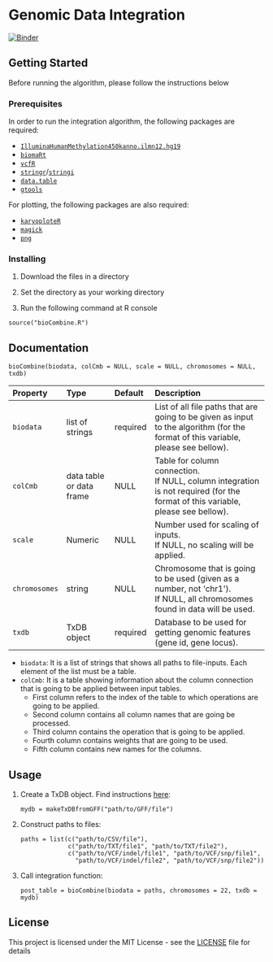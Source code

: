 # Genomic Data Integration

[![Binder](https://mybinder.org/badge_logo.svg)](https://mybinder.org/v2/gh/fpsom/nikopechThesis.git/master?urlpath=rstudio)

## Getting Started

Before running the algorithm, please follow the instructions below

### Prerequisites

In order to run the integration algorithm, the following packages are required:

- [```IlluminaHumanMethylation450kanno.ilmn12.hg19```](https://bioconductor.org/packages/release/data/annotation/html/IlluminaHumanMethylation450kanno.ilmn12.hg19.html)
- [```biomaRt```](https://bioconductor.org/packages/release/bioc/html/biomaRt.html)
- [```vcfR```](https://cran.r-project.org/web/packages/vcfR/index.html)
- [```stringr```](https://cran.r-project.org/web/packages/stringr/index.html)/[```stringi```](https://cran.r-project.org/web/packages/stringi/index.html)
- [```data.table```](https://cran.r-project.org/web/packages/data.table/index.html)
- [```gtools```](https://cran.r-project.org/web/packages/gtools/index.html)

For plotting, the following packages are also required:

- [```karyoploteR```](http://bioconductor.org/packages/release/bioc/html/karyoploteR.html)
- [```magick```](https://cran.r-project.org/web/packages/magick/index.html)
- [```png```](https://cran.r-project.org/web/packages/png/index.html)

### Installing

1. Download the files in a directory

2. Set the directory as your working directory

3. Run the following command at R console

```
source("bioCombine.R")
```

## Documentation

```
bioCombine(biodata, colCmb = NULL, scale = NULL, chromosomes = NULL, txdb)
```
| Property    | Type            | Default | Description |
|:------------|:----------------|:--------|:------------|
| ```biodata``` | list of strings | required | List of all file paths that are going to be given as input to the algorithm (for the format of this variable, please see bellow). |
| ```colCmb``` | data table or data frame          | NULL     | Table for column connection. <br /> If NULL, column integration is not required (for the format of this variable, please see bellow). |
| ```scale``` | Numeric         | NULL      | Number used for scaling of inputs. <br /> If NULL, no scaling will be applied. |                                                                         
| ```chromosomes``` | string          | NULL     | Chromosome that is going to be used (given as a number, not 'chr1'). <br /> If NULL, all chromosomes found in data will be used.|  
| ```txdb``` | TxDB object | required     | Database to be used for getting genomic features (gene id, gene locus).| 

* ```biodata```: It is a list of strings that shows all paths to file-inputs. Each element of the list must be a table.
* ```colCmb```: It is a table showing information about the column connection that is going to be applied between input tables.
  + First column refers to the index of the table to which operations are going to be applied.
  + Second column contains all column names that are going be processed.
  + Third column contains the operation that is going to be applied.
  + Fourth column contains weights that are going to be used.
  + Fifth column contains new names for the columns.

## Usage

1. Create a TxDB object. Find instructions [here](https://bioconductor.org/packages/devel/bioc/vignettes/GenomicFeatures/inst/doc/GenomicFeatures.pdf):

    ```mydb = makeTxDBfromGFF("path/to/GFF/file")```

2. Construct paths to files: 

    ```
    paths = list(c("path/to/CSV/file"),
                 c("path/to/TXT/file1", "path/to/TXT/file2"),
                 c("path/to/VCF/indel/file1", "path/to/VCF/snp/file1", 
                   "path/to/VCF/indel/file2", "path/to/VCF/snp/file2"))
    ```
                    
3. Call integration function:

    ```post_table = bioCombine(biodata = paths, chromosomes = 22, txdb = mydb)```

## License

This project is licensed under the MIT License - see the [LICENSE](LICENSE) file for details
